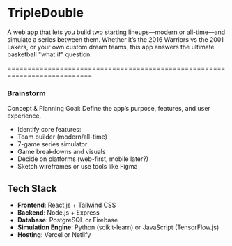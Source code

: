 # TripleDouble
 A web app that lets you build two starting lineups—modern or all-time—and simulate a series between them. Whether it’s the 2016 Warriors vs the 2001 Lakers, or your own custom dream teams, this app answers the ultimate basketball "what if" question.

===========================================================================
### Brainstorm

Concept & Planning
Goal: Define the app’s purpose, features, and user experience.
- Identify core features:
- Team builder (modern/all-time)
- 7-game series simulator
- Game breakdowns and visuals
- Decide on platforms (web-first, mobile later?)
- Sketch wireframes or use tools like Figma


## Tech Stack

- **Frontend**: React.js + Tailwind CSS
- **Backend**: Node.js + Express
- **Database**: PostgreSQL or Firebase
- **Simulation Engine**: Python (scikit-learn) or JavaScript (TensorFlow.js)
- **Hosting**: Vercel or Netlify
